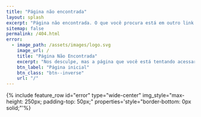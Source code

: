 ```yaml
---
title: "Página não encontrada"
layout: splash
excerpt: "Página não encontrada. O que você procura está em outro link."
sitemap: false
permalink: /404.html
error:
  - image_path: /assets/images/logo.svg
    image_url: /
    title: "Página Não Encontrada"
    excerpt: "Nos desculpe, mas a página que você está tentando acessar não existe."
    btn_label: "Página inicial"
    btn_class: "btn--inverse"
    url: "/"
---
```


{% include feature_row id="error" type="wide-center" img_style="max-height: 250px; padding-top: 50px;" properties='style="border-bottom: 0px solid;"'%}
